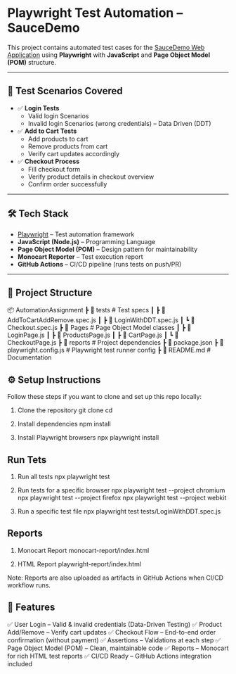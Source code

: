 # Playwright Test Automation – SauceDemo

This project contains automated test cases for the [SauceDemo Web Application](https://www.saucedemo.com/) using **Playwright** with **JavaScript** and **Page Object Model (POM)** structure.

---

## 📌 Test Scenarios Covered
- ✅ **Login Tests**
  - Valid login Scenarios
  - Invalid login Scenarios (wrong credentials) – Data Driven (DDT)
- ✅ **Add to Cart Tests**
  - Add products to cart
  - Remove products from cart
  - Verify cart updates accordingly
- ✅ **Checkout Process**
  - Fill checkout form
  - Verify product details in checkout overview
  - Confirm order successfully

---

## 🛠 Tech Stack
- [Playwright](https://playwright.dev/) – Test automation framework
- **JavaScript (Node.js)** – Programming Language
- **Page Object Model (POM)** – Design pattern for maintainability
- **Monocart Reporter** – Test execution report
- **GitHub Actions** – CI/CD pipeline (runs tests on push/PR)

---

## 📂 Project Structure

📦 AutomationAssignment
 ┣ 📂 tests                           # Test specs
 ┃ ┣ 📜 AddToCartAddRemove.spec.js
 ┃ ┣ 📜 LoginWithDDT.spec.js
 ┃ ┗ 📜 Checkout.spec.js
 ┣ 📂 Pages                           # Page Object Model classes
 ┃ ┣ 📜 LoginPage.js
 ┃ ┣ 📜 ProductsPage.js
 ┃ ┣ 📜 CartPage.js
 ┃ ┗ 📜 CheckoutPage.js
 ┣ 📂 reports                         # Project dependencies
 ┣ 📜 package.json
 ┣ 📜 playwright.config.js            # Playwright test runner config
 ┣ 📜 README.md                       # Documentation

## ⚙️ Setup Instructions

Follow these steps if you want to clone and set up this repo locally:

1. Clone the repository
git clone <your-repo-url>
cd <repo-folder>

2. Install dependencies
npm install

3. Install Playwright browsers
npx playwright install

## Run Tets

1. Run all tests
npx playwright test

2. Run tests for a specific browser
npx playwright test --project chromium
npx playwright test --project firefox
npx playwright test --project webkit

3. Run a specific test file
npx playwright test tests/LoginWithDDT.spec.js

## Reports

1. Monocart Report
monocart-report/index.html

2. HTML Report
playwright-report/index.html

Note: Reports are also uploaded as artifacts in GitHub Actions when CI/CD workflow runs.


## 📌 Features

✅ User Login – Valid & invalid credentials (Data-Driven Testing)
✅ Product Add/Remove – Verify cart updates
✅ Checkout Flow – End-to-end order confirmation (without payment)
✅ Assertions – Validations at each step
✅ Page Object Model (POM) – Clean, maintainable code
✅ Reports – Monocart for rich HTML test reports
✅ CI/CD Ready – GitHub Actions integration included


